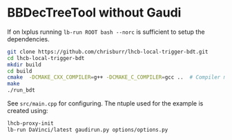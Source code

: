 # BBDecTreeTool without Gaudi

If on lxplus running `lb-run ROOT bash --norc` is sufficient to setup the dependencies.

```bash
git clone https://github.com/chrisburr/lhcb-local-trigger-bdt.git
cd lhcb-local-trigger-bdt
mkdir build
cd build
cmake  -DCMAKE_CXX_COMPILER=g++ -DCMAKE_C_COMPILER=gcc ..  # Compiler must be specified on lxplus
make
./run_bdt
```

See `src/main.cpp` for configuring. The ntuple used for the example is created using:

```bash
lhcb-proxy-init
lb-run DaVinci/latest gaudirun.py options/options.py
```
